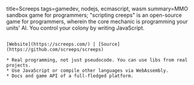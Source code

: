 title=Screeps
tags=gamedev, nodejs, ecmascript, wasm
summary=MMO sandbox game for programmers; "scripting creeps" is an open-source game for programmers, wherein the core mechanic is programming your units' AI. You control your colony by writing JavaScript.
~~~~~~

[Website](https://screeps.com/) | [Source](https://github.com/screeps/screeps)

* Real programming, not just pseudocode. You can use libs from real projects.
* Use JavaScript or compile other languages via WebAssembly.
* Docs and game API of a full-fledged platform.


